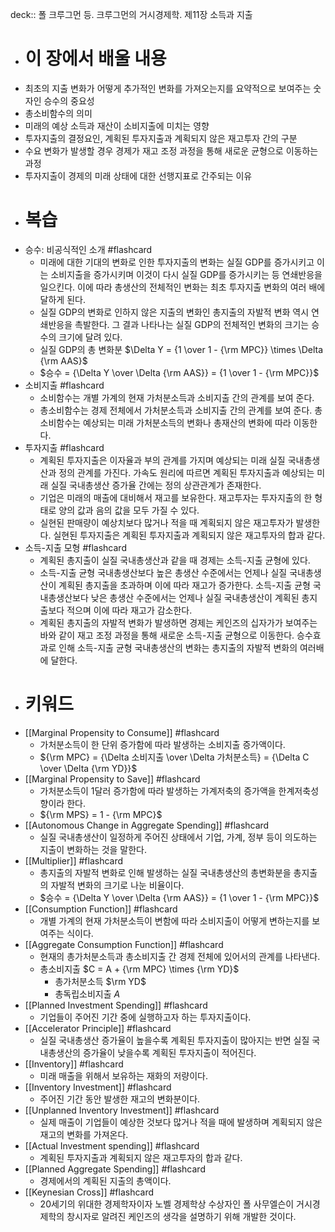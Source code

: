 deck:: 폴 크루그먼 등. 크루그먼의 거시경제학. 제11장 소득과 지출

- # 이 장에서 배울 내용
- 최초의 지출 변화가 어떻게 추가적인 변화를 가져오는지를 요약적으로 보여주는 숫자인 승수의 중요성
- 총소비함수의 의미
- 미래의 예상 소득과 재산이 소비지출에 미치는 영향
- 투자지출의 결정요인, 계획된 투자지출과 계획되지 않은 재고투자 간의 구분
- 수요 변화가 발생할 경우 경제가 재고 조정 과정을 통해 새로운 균형으로 이동하는 과정
- 투자지출이 경제의 미래 상태에 대한 선행지표로 간주되는 이유
- # 복습
- 승수: 비공식적인 소개 #flashcard
	- 미래에 대한 기대의 변화로 인한 투자지출의 변화는 실질 GDP를 증가시키고 이는 소비지출을 증가시키며 이것이 다시 실질 GDP를 증가시키는 등 연쇄반응을 일으킨다. 이에 따라 총생산의 전체적인 변화는 최초 투자지출 변화의 여러 배에 달하게 된다.
	- 실질 GDP의 변화로 인하지 않은 지출의 변화인 총지출의 자발적 변화 역시 연쇄반응을 촉발한다. 그 결과 나타나는 실질 GDP의 전체적인 변화의 크기는 승수의 크기에 달려 있다.
	- 실질 GDP의 총 변화분 $\Delta Y = {1 \over 1 - {\rm MPC}} \times \Delta {\rm AAS}$
	- $승수 = {\Delta Y \over \Delta {\rm AAS}} = {1 \over 1 - {\rm MPC}}$
- 소비지출 #flashcard
	- 소비함수는 개별 가계의 현재 가처분소득과 소비지출 간의 관계를 보여 준다.
	- 총소비함수는 경제 전체에서 가처분소득과 소비지출 간의 관계를 보여 준다. 총소비함수는 예상되는 미래 가처분소득의 변화나 총재산의 변화에 따라 이동한다.
- 투자지출 #flashcard
	- 계획된 투자지출은 이자율과 부의 관계를 가지며 예상되는 미래 실질 국내총생산과 정의 관계를 가진다. 가속도 원리에 따르면 계획된 투자지출과 예상되는 미래 실질 국내총생산 증가율 간에는 정의 상관관계가 존재한다.
	- 기업은 미래의 매출에 대비해서 재고를 보유한다. 재고투자는 투자지출의 한 형태로 양의 값과 음의 값을 모두 가질 수 있다.
	- 실현된 판매량이 예상치보다 많거나 적을 때 계획되지 않은 재고투자가 발생한다. 실현된 투자지출은 계획된 투자지출과 계획되지 않은 재고투자의 합과 같다.
- 소득-지출 모형 #flashcard
	- 계획된 총지출이 실질 국내총생산과 같을 때 경제는 소득-지출 균형에 있다.
	- 소득-지출 균형 국내총생산보다 높은 총생산 수준에서는 언제나 실질 국내총생산이 계획된 총지출을 초과하며 이에 따라 재고가 증가한다. 소득-지출 균형 국내총생산보다 낮은 총생산 수준에서는 언제나 실질 국내총생산이 계획된 총지출보다 적으며 이에 따라 재고가 감소한다.
	- 계획된 총지출의 자발적 변화가 발생하면 경제는 케인즈의 십자가가 보여주는 바와 같이 재고 조정 과정을 통해 새로운 소득-지출 균형으로 이동한다. 승수효과로 인해 소득-지출 균형 국내총생산의 변화는 총지출의 자발적 변화의 여러배에 달한다.
- # 키워드
- [[Marginal Propensity to Consume]] #flashcard
	- 가처분소득이 한 단위 증가함에 따라 발생하는 소비지출 증가액이다.
	- ${\rm MPC} = {\Delta 소비지출 \over \Delta 가처분소득} = {\Delta C \over \Delta {\rm YD}}$
- [[Marginal Propensity to Save]] #flashcard
	- 가처분소득이 1달러 증가함에 따라 발생하는 가계저축의 증가액을 한계저축성향이라 한다.
	- ${\rm MPS} = 1 - {\rm MPC}$
- [[Autonomous Change in Aggregate Spending]] #flashcard
	- 실질 국내총생산이 일정하게 주어진 상태에서 기업, 가계, 정부 등이 의도하는 지출이 변화하는 것을 말한다.
- [[Multiplier]] #flashcard
	- 총지출의 자발적 변화로 인해 발생하는 실질 국내총생산의 총변화분을 총지출의 자발적 변화의 크기로 나눈 비율이다.
	- $승수 = {\Delta Y \over \Delta {\rm AAS}} = {1 \over 1 - {\rm MPC}}$
- [[Consumption Function]] #flashcard
	- 개별 가계의 현재 가처분소득이 변함에 따라 소비지출이 어떻게 변하는지를 보여주는 식이다.
- [[Aggregate Consumption Function]] #flashcard
	- 현재의 총가처분소득과 총소비지출 간 경제 전체에 있어서의 관계를 나타낸다.
	- 총소비지출 $C = A + {\rm MPC} \times {\rm YD}$
		- 총가처분소득 $\rm YD$
		- 총독립소비지출 $A$
- [[Planned Investment Spending]] #flashcard
	- 기업들이 주어진 기간 중에 실행하고자 하는 투자지출이다.
- [[Accelerator Principle]] #flashcard
	- 실질 국내총생산 증가율이 높을수록 계획된 투자지출이 많아지는 반면 실질 국내총생산의 증가율이 낮을수록 계획된 투자지출이 적어진다.
- [[Inventory]] #flashcard
	- 미래 매출을 위해서 보유하는 재화의 저량이다.
- [[Inventory Investment]] #flashcard
	- 주어진 기간 동안 발생한 재고의 변화분이다.
- [[Unplanned Inventory Investment]] #flashcard
	- 실제 매출이 기업들이 예상한 것보다 많거나 적을 때에 발생하며 계획되지 않은 재고의 변화를 가져온다.
- [[Actual Investment spending]] #flashcard
	- 계획된 투자지출과 계획되지 않은 재고투자의 합과 같다.
- [[Planned Aggregate Spending]] #flashcard
	- 경제에서의 계획된 지출의 총액이다.
- [[Keynesian Cross]] #flashcard
	- 20세기의 위대한 경제학자이자 노벨 경제학상 수상자인 폴 사무엘슨이 거시경제학의 창시자로 알려진 케인즈의 생각을 설명하기 위해 개발한 것이다.